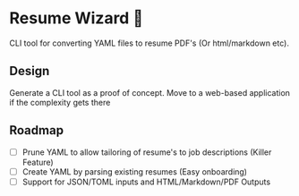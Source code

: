 # Resume Wizard 🧙

CLI tool for converting YAML files to resume PDF's (Or html/markdown etc).

## Design
Generate a CLI tool as a proof of concept.
Move to a web-based application if the complexity gets there

## Roadmap
- [ ] Prune YAML to allow tailoring of resume's to job descriptions (Killer Feature)
- [ ] Create YAML by parsing existing resumes (Easy onboarding)
- [ ] Support for JSON/TOML inputs and HTML/Markdown/PDF Outputs
